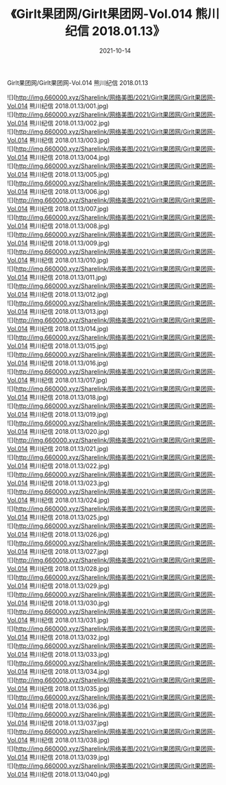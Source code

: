 ﻿---
layout: post
title:  《Girlt果团网/Girlt果团网-Vol.014 熊川纪信 2018.01.13》
date:   2021-10-14
img: http://img.660000.xyz/Sharelink/网络美图/2021/Girlt果团网/Girlt果团网-Vol.014 熊川纪信 2018.01.13/000.jpg
categories: [美女, 清纯, 唯美]
---

Girlt果团网/Girlt果团网-Vol.014 熊川纪信 2018.01.13

 ![](http://img.660000.xyz/Sharelink/网络美图/2021/Girlt果团网/Girlt果团网-Vol.014 熊川纪信 2018.01.13/001.jpg) <br>![](http://img.660000.xyz/Sharelink/网络美图/2021/Girlt果团网/Girlt果团网-Vol.014 熊川纪信 2018.01.13/002.jpg) <br>![](http://img.660000.xyz/Sharelink/网络美图/2021/Girlt果团网/Girlt果团网-Vol.014 熊川纪信 2018.01.13/003.jpg) <br>![](http://img.660000.xyz/Sharelink/网络美图/2021/Girlt果团网/Girlt果团网-Vol.014 熊川纪信 2018.01.13/004.jpg) <br>![](http://img.660000.xyz/Sharelink/网络美图/2021/Girlt果团网/Girlt果团网-Vol.014 熊川纪信 2018.01.13/005.jpg) <br>![](http://img.660000.xyz/Sharelink/网络美图/2021/Girlt果团网/Girlt果团网-Vol.014 熊川纪信 2018.01.13/006.jpg) <br>![](http://img.660000.xyz/Sharelink/网络美图/2021/Girlt果团网/Girlt果团网-Vol.014 熊川纪信 2018.01.13/007.jpg) <br>![](http://img.660000.xyz/Sharelink/网络美图/2021/Girlt果团网/Girlt果团网-Vol.014 熊川纪信 2018.01.13/008.jpg) <br>![](http://img.660000.xyz/Sharelink/网络美图/2021/Girlt果团网/Girlt果团网-Vol.014 熊川纪信 2018.01.13/009.jpg) <br>![](http://img.660000.xyz/Sharelink/网络美图/2021/Girlt果团网/Girlt果团网-Vol.014 熊川纪信 2018.01.13/010.jpg) <br>![](http://img.660000.xyz/Sharelink/网络美图/2021/Girlt果团网/Girlt果团网-Vol.014 熊川纪信 2018.01.13/011.jpg) <br>![](http://img.660000.xyz/Sharelink/网络美图/2021/Girlt果团网/Girlt果团网-Vol.014 熊川纪信 2018.01.13/012.jpg) <br>![](http://img.660000.xyz/Sharelink/网络美图/2021/Girlt果团网/Girlt果团网-Vol.014 熊川纪信 2018.01.13/013.jpg) <br>![](http://img.660000.xyz/Sharelink/网络美图/2021/Girlt果团网/Girlt果团网-Vol.014 熊川纪信 2018.01.13/014.jpg) <br>![](http://img.660000.xyz/Sharelink/网络美图/2021/Girlt果团网/Girlt果团网-Vol.014 熊川纪信 2018.01.13/015.jpg) <br>![](http://img.660000.xyz/Sharelink/网络美图/2021/Girlt果团网/Girlt果团网-Vol.014 熊川纪信 2018.01.13/016.jpg) <br>![](http://img.660000.xyz/Sharelink/网络美图/2021/Girlt果团网/Girlt果团网-Vol.014 熊川纪信 2018.01.13/017.jpg) <br>![](http://img.660000.xyz/Sharelink/网络美图/2021/Girlt果团网/Girlt果团网-Vol.014 熊川纪信 2018.01.13/018.jpg) <br>![](http://img.660000.xyz/Sharelink/网络美图/2021/Girlt果团网/Girlt果团网-Vol.014 熊川纪信 2018.01.13/019.jpg) <br>![](http://img.660000.xyz/Sharelink/网络美图/2021/Girlt果团网/Girlt果团网-Vol.014 熊川纪信 2018.01.13/020.jpg) <br>![](http://img.660000.xyz/Sharelink/网络美图/2021/Girlt果团网/Girlt果团网-Vol.014 熊川纪信 2018.01.13/021.jpg) <br>![](http://img.660000.xyz/Sharelink/网络美图/2021/Girlt果团网/Girlt果团网-Vol.014 熊川纪信 2018.01.13/022.jpg) <br>![](http://img.660000.xyz/Sharelink/网络美图/2021/Girlt果团网/Girlt果团网-Vol.014 熊川纪信 2018.01.13/023.jpg) <br>![](http://img.660000.xyz/Sharelink/网络美图/2021/Girlt果团网/Girlt果团网-Vol.014 熊川纪信 2018.01.13/024.jpg) <br>![](http://img.660000.xyz/Sharelink/网络美图/2021/Girlt果团网/Girlt果团网-Vol.014 熊川纪信 2018.01.13/025.jpg) <br>![](http://img.660000.xyz/Sharelink/网络美图/2021/Girlt果团网/Girlt果团网-Vol.014 熊川纪信 2018.01.13/026.jpg) <br>![](http://img.660000.xyz/Sharelink/网络美图/2021/Girlt果团网/Girlt果团网-Vol.014 熊川纪信 2018.01.13/027.jpg) <br>![](http://img.660000.xyz/Sharelink/网络美图/2021/Girlt果团网/Girlt果团网-Vol.014 熊川纪信 2018.01.13/028.jpg) <br>![](http://img.660000.xyz/Sharelink/网络美图/2021/Girlt果团网/Girlt果团网-Vol.014 熊川纪信 2018.01.13/029.jpg) <br>![](http://img.660000.xyz/Sharelink/网络美图/2021/Girlt果团网/Girlt果团网-Vol.014 熊川纪信 2018.01.13/030.jpg) <br>![](http://img.660000.xyz/Sharelink/网络美图/2021/Girlt果团网/Girlt果团网-Vol.014 熊川纪信 2018.01.13/031.jpg) <br>![](http://img.660000.xyz/Sharelink/网络美图/2021/Girlt果团网/Girlt果团网-Vol.014 熊川纪信 2018.01.13/032.jpg) <br>![](http://img.660000.xyz/Sharelink/网络美图/2021/Girlt果团网/Girlt果团网-Vol.014 熊川纪信 2018.01.13/033.jpg) <br>![](http://img.660000.xyz/Sharelink/网络美图/2021/Girlt果团网/Girlt果团网-Vol.014 熊川纪信 2018.01.13/034.jpg) <br>![](http://img.660000.xyz/Sharelink/网络美图/2021/Girlt果团网/Girlt果团网-Vol.014 熊川纪信 2018.01.13/035.jpg) <br>![](http://img.660000.xyz/Sharelink/网络美图/2021/Girlt果团网/Girlt果团网-Vol.014 熊川纪信 2018.01.13/036.jpg) <br>![](http://img.660000.xyz/Sharelink/网络美图/2021/Girlt果团网/Girlt果团网-Vol.014 熊川纪信 2018.01.13/037.jpg) <br>![](http://img.660000.xyz/Sharelink/网络美图/2021/Girlt果团网/Girlt果团网-Vol.014 熊川纪信 2018.01.13/038.jpg) <br>![](http://img.660000.xyz/Sharelink/网络美图/2021/Girlt果团网/Girlt果团网-Vol.014 熊川纪信 2018.01.13/039.jpg) <br>![](http://img.660000.xyz/Sharelink/网络美图/2021/Girlt果团网/Girlt果团网-Vol.014 熊川纪信 2018.01.13/040.jpg) <br>